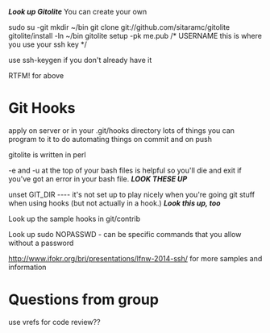 ***Look up Gitolite***
You can create your own 

sudo su -git
mkdir ~/bin
git clone git://github.com/sitaramc/gitolite
gitolite/install -ln ~/bin
gitolite setup -pk me.pub  /* USERNAME this is where you use your ssh key */

use ssh-keygen if you don't already have it

RTFM! for above

Git Hooks
=========
apply on server or in your .git/hooks directory
lots of things you can program to it to do
automating things on commit and on push

gitolite is written in perl

-e and -u at the top of your bash files is helpful so you'll die and exit if you've got an error in your bash file.
***LOOK THESE UP***

unset GIT_DIR   ---- it's not set up to play nicely when you're going git stuff when using hooks (but not actually in a hook.) ***Look this up, too***

Look up the sample hooks in git/contrib

Look up sudo NOPASSWD - can be specific commands that you allow without a password

http://www.ifokr.org/bri/presentations/lfnw-2014-ssh/ for more samples and information

Questions from group
====================

use vrefs for code review??
 

